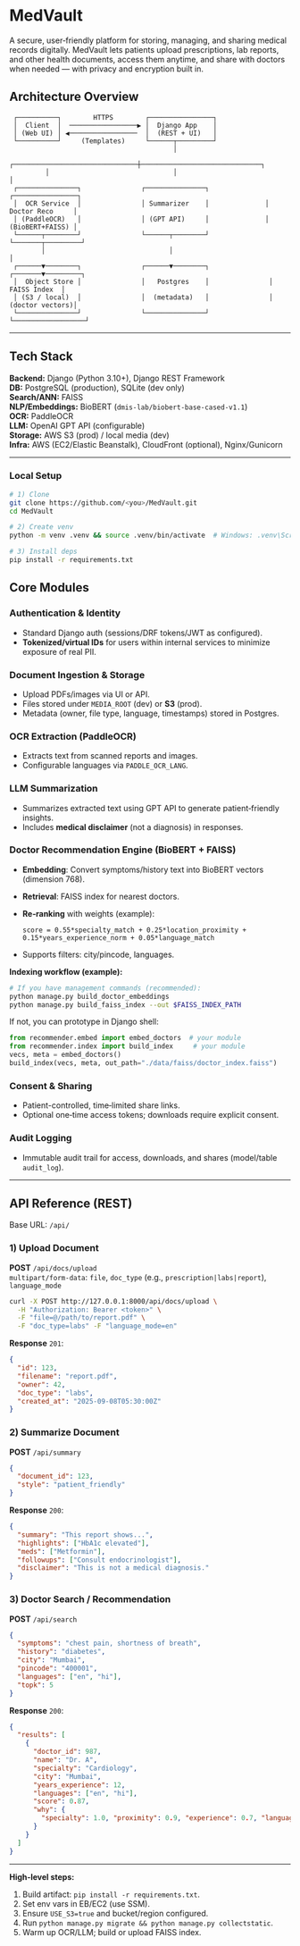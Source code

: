 # MedVault

A secure, user‑friendly platform for storing, managing, and sharing medical records digitally. MedVault lets patients upload prescriptions, lab reports, and other health documents, access them anytime, and share with doctors when needed — with privacy and encryption built in.


## Architecture Overview
```text
 ┌──────────┐        HTTPS        ┌────────────────┐
 │  Client  │  ─────────────────▶ │  Django App    │
 │ (Web UI) │ ◀─────────────────  │  (REST + UI)   │
 └──────────┘     (Templates)     └──────┬─────────┘
                                         │
         ┌───────────────────────────────┼──────────────────────────────┐
         │                               │                              │
 ┌───────────────┐               ┌───────────────┐              ┌────────────────┐
 │  OCR Service  │               │ Summarizer    │              │ Doctor Reco     │
 │ (PaddleOCR)   │               │ (GPT API)     │              │ (BioBERT+FAISS) │
 └──────┬────────┘               └──────┬────────┘              └───────┬─────────┘
        │                               │                                 │
 ┌──────▼────────┐               ┌──────▼────────┐               ┌───────▼─────────┐
 │  Object Store │               │   Postgres    │               │     FAISS Index  │
 │ (S3 / local)  │               │  (metadata)   │               │  (doctor vectors)│
 └───────────────┘               └───────────────┘               └──────────────────┘
```

---

## Tech Stack
**Backend:** Django (Python 3.10+), Django REST Framework  
**DB:** PostgreSQL (production), SQLite (dev only)  
**Search/ANN:** FAISS  
**NLP/Embeddings:** BioBERT (`dmis-lab/biobert-base-cased-v1.1`)  
**OCR:** PaddleOCR  
**LLM:** OpenAI GPT API (configurable)  
**Storage:** AWS S3 (prod) / local media (dev)  
**Infra:** AWS (EC2/Elastic Beanstalk), CloudFront (optional), Nginx/Gunicorn

---

### Local Setup
```bash
# 1) Clone
git clone https://github.com/<you>/MedVault.git
cd MedVault

# 2) Create venv
python -m venv .venv && source .venv/bin/activate  # Windows: .venv\Scripts\activate

# 3) Install deps
pip install -r requirements.txt
```


## Core Modules

### Authentication & Identity
- Standard Django auth (sessions/DRF tokens/JWT as configured).
- **Tokenized/virtual IDs** for users within internal services to minimize exposure of real PII.

### Document Ingestion & Storage
- Upload PDFs/images via UI or API.
- Files stored under `MEDIA_ROOT` (dev) or **S3** (prod).  
- Metadata (owner, file type, language, timestamps) stored in Postgres.

### OCR Extraction (PaddleOCR)
- Extracts text from scanned reports and images.
- Configurable languages via `PADDLE_OCR_LANG`.

### LLM Summarization
- Summarizes extracted text using GPT API to generate patient‑friendly insights.
- Includes **medical disclaimer** (not a diagnosis) in responses.

### Doctor Recommendation Engine (BioBERT + FAISS)
- **Embedding**: Convert symptoms/history text into BioBERT vectors (dimension 768).
- **Retrieval**: FAISS index for nearest doctors.
- **Re‑ranking** with weights (example):
  
  `score = 0.55*specialty_match + 0.25*location_proximity + 0.15*years_experience_norm + 0.05*language_match`
  
- Supports filters: city/pincode, languages.

**Indexing workflow (example):**
```bash
# If you have management commands (recommended):
python manage.py build_doctor_embeddings
python manage.py build_faiss_index --out $FAISS_INDEX_PATH
```
If not, you can prototype in Django shell:
```py
from recommender.embed import embed_doctors  # your module
from recommender.index import build_index     # your module
vecs, meta = embed_doctors()
build_index(vecs, meta, out_path="./data/faiss/doctor_index.faiss")
```

### Consent & Sharing
- Patient-controlled, time‑limited share links.
- Optional one‑time access tokens; downloads require explicit consent.

### Audit Logging
- Immutable audit trail for access, downloads, and shares (model/table `audit_log`).

---

## API Reference (REST)
Base URL: `/api/`

### 1) Upload Document
**POST** `/api/docs/upload`  
`multipart/form-data`: `file`, `doc_type` (e.g., `prescription|labs|report`), `language_mode`
```bash
curl -X POST http://127.0.0.1:8000/api/docs/upload \
  -H "Authorization: Bearer <token>" \
  -F "file=@/path/to/report.pdf" \
  -F "doc_type=labs" -F "language_mode=en"
```
**Response** `201`:
```json
{
  "id": 123,
  "filename": "report.pdf",
  "owner": 42,
  "doc_type": "labs",
  "created_at": "2025-09-08T05:30:00Z"
}
```

### 2) Summarize Document
**POST** `/api/summary`
```json
{
  "document_id": 123,
  "style": "patient_friendly"
}
```
**Response** `200`:
```json
{
  "summary": "This report shows...",
  "highlights": ["HbA1c elevated"],
  "meds": ["Metformin"],
  "followups": ["Consult endocrinologist"],
  "disclaimer": "This is not a medical diagnosis."
}
```

### 3) Doctor Search / Recommendation
**POST** `/api/search`
```json
{
  "symptoms": "chest pain, shortness of breath",
  "history": "diabetes",
  "city": "Mumbai",
  "pincode": "400001",
  "languages": ["en", "hi"],
  "topk": 5
}
```
**Response** `200`:
```json
{
  "results": [
    {
      "doctor_id": 987,
      "name": "Dr. A",
      "specialty": "Cardiology",
      "city": "Mumbai",
      "years_experience": 12,
      "languages": ["en", "hi"],
      "score": 0.87,
      "why": {
        "specialty": 1.0, "proximity": 0.9, "experience": 0.7, "language": 1.0
      }
    }
  ]
}
```

---

**High‑level steps:**
1. Build artifact: `pip install -r requirements.txt`.
2. Set env vars in EB/EC2 (use SSM).
3. Ensure `USE_S3=true` and bucket/region configured.
4. Run `python manage.py migrate && python manage.py collectstatic`.
5. Warm up OCR/LLM; build or upload FAISS index.


